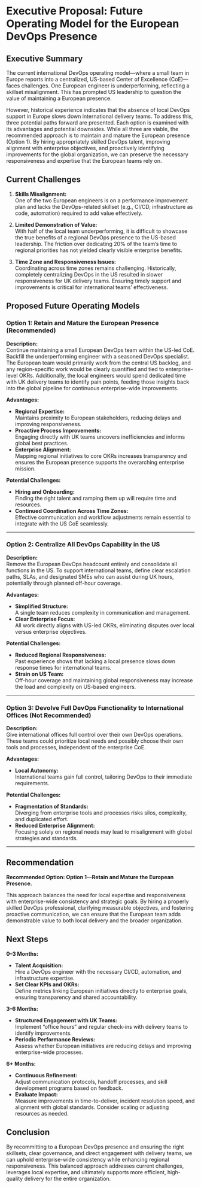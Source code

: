 # Executive Proposal: Future Operating Model for the European DevOps Presence

## Executive Summary

The current international DevOps operating model—where a small team in Europe reports into a centralized, US-based Center of Excellence (CoE)—faces challenges. One European engineer is underperforming, reflecting a skillset misalignment. This has prompted US leadership to question the value of maintaining a European presence.

However, historical experience indicates that the absence of local DevOps support in Europe slows down international delivery teams. To address this, three potential paths forward are presented. Each option is examined with its advantages and potential downsides. While all three are viable, the recommended approach is to maintain and mature the European presence (Option 1). By hiring appropriately skilled DevOps talent, improving alignment with enterprise objectives, and proactively identifying improvements for the global organization, we can preserve the necessary responsiveness and expertise that the European teams rely on.

## Current Challenges

1. **Skills Misalignment:**  
   One of the two European engineers is on a performance improvement plan and lacks the DevOps-related skillset (e.g., CI/CD, infrastructure as code, automation) required to add value effectively.

2. **Limited Demonstration of Value:**  
   With half of the local team underperforming, it is difficult to showcase the true benefits of a regional DevOps presence to the US-based leadership. The friction over dedicating 20% of the team’s time to regional priorities has not yielded clearly visible enterprise benefits.

3. **Time Zone and Responsiveness Issues:**  
   Coordinating across time zones remains challenging. Historically, completely centralizing DevOps in the US resulted in slower responsiveness for UK delivery teams. Ensuring timely support and improvements is critical for international teams’ effectiveness.

## Proposed Future Operating Models

### Option 1: Retain and Mature the European Presence (Recommended)

**Description:**  
Continue maintaining a small European DevOps team within the US-led CoE. Backfill the underperforming engineer with a seasoned DevOps specialist. The European team would primarily work from the central US backlog, and any region-specific work would be clearly quantified and tied to enterprise-level OKRs. Additionally, the local engineers would spend dedicated time with UK delivery teams to identify pain points, feeding those insights back into the global pipeline for continuous enterprise-wide improvements.

**Advantages:**
- **Regional Expertise:**  
  Maintains proximity to European stakeholders, reducing delays and improving responsiveness.
- **Proactive Process Improvements:**  
  Engaging directly with UK teams uncovers inefficiencies and informs global best practices.
- **Enterprise Alignment:**  
  Mapping regional initiatives to core OKRs increases transparency and ensures the European presence supports the overarching enterprise mission.

**Potential Challenges:**
- **Hiring and Onboarding:**  
  Finding the right talent and ramping them up will require time and resources.
- **Continued Coordination Across Time Zones:**  
  Effective communication and workflow adjustments remain essential to integrate with the US CoE seamlessly.

---

### Option 2: Centralize All DevOps Capability in the US

**Description:**  
Remove the European DevOps headcount entirely and consolidate all functions in the US. To support international teams, define clear escalation paths, SLAs, and designated SMEs who can assist during UK hours, potentially through planned off-hour coverage.

**Advantages:**
- **Simplified Structure:**  
  A single team reduces complexity in communication and management.
- **Clear Enterprise Focus:**  
  All work directly aligns with US-led OKRs, eliminating disputes over local versus enterprise objectives.

**Potential Challenges:**
- **Reduced Regional Responsiveness:**  
  Past experience shows that lacking a local presence slows down response times for international teams.
- **Strain on US Team:**  
  Off-hour coverage and maintaining global responsiveness may increase the load and complexity on US-based engineers.

---

### Option 3: Devolve Full DevOps Functionality to International Offices (Not Recommended)

**Description:**  
Give international offices full control over their own DevOps operations. These teams could prioritize local needs and possibly choose their own tools and processes, independent of the enterprise CoE.

**Advantages:**
- **Local Autonomy:**  
  International teams gain full control, tailoring DevOps to their immediate requirements.
  
**Potential Challenges:**
- **Fragmentation of Standards:**  
  Diverging from enterprise tools and processes risks silos, complexity, and duplicated effort.
- **Reduced Enterprise Alignment:**  
  Focusing solely on regional needs may lead to misalignment with global strategies and standards.

---

## Recommendation

**Recommended Option: Option 1—Retain and Mature the European Presence.**

This approach balances the need for local expertise and responsiveness with enterprise-wide consistency and strategic goals. By hiring a properly skilled DevOps professional, clarifying measurable objectives, and fostering proactive communication, we can ensure that the European team adds demonstrable value to both local delivery and the broader organization.

## Next Steps

**0–3 Months:**
- **Talent Acquisition:**  
  Hire a DevOps engineer with the necessary CI/CD, automation, and infrastructure expertise.
- **Set Clear KPIs and OKRs:**  
  Define metrics linking European initiatives directly to enterprise goals, ensuring transparency and shared accountability.

**3–6 Months:**
- **Structured Engagement with UK Teams:**  
  Implement “office hours” and regular check-ins with delivery teams to identify improvements.
- **Periodic Performance Reviews:**  
  Assess whether European initiatives are reducing delays and improving enterprise-wide processes.

**6+ Months:**
- **Continuous Refinement:**  
  Adjust communication protocols, handoff processes, and skill development programs based on feedback.
- **Evaluate Impact:**  
  Measure improvements in time-to-deliver, incident resolution speed, and alignment with global standards. Consider scaling or adjusting resources as needed.

## Conclusion

By recommitting to a European DevOps presence and ensuring the right skillsets, clear governance, and direct engagement with delivery teams, we can uphold enterprise-wide consistency while enhancing regional responsiveness. This balanced approach addresses current challenges, leverages local expertise, and ultimately supports more efficient, high-quality delivery for the entire organization.
